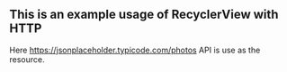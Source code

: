 ## This is an example usage of RecyclerView with HTTP
Here https://jsonplaceholder.typicode.com/photos API is use as the resource.
